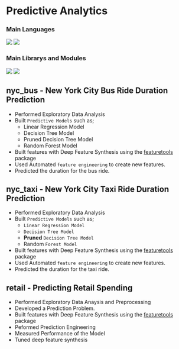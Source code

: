 # Predictive Analytics

###  Main Languages
<p>
<img src="https://img.shields.io/badge/python-3670A0?style=for-the-badge&logo=python&logoColor=ffdd54">
<img src="https://img.shields.io/badge/Markdown-000000?style=for-the-badge&logo=markdown&logoColor=white"></p>

### Main Librarys and Modules
<p><img src="https://img.shields.io/badge/numpy-%23013243.svg?style=for-the-badge&logo=numpy&logoColor=white">
<img src="https://img.shields.io/badge/pandas-%23150458.svg?style=for-the-badge&logo=pandas&logoColor=white"></p>

## nyc_bus - New York City Bus Ride Duration Prediction
- Performed Exploratory Data Analysis
- Built `Predictive Models` such as; 
  - Linear Regression Model
  - Decision Tree Model
  - Pruned Decision Tree Model
  - Random Forest Model
- Built features with Deep Feature Synthesis using the [featuretools](https://www.featuretools.com/) package
- Used Automated `feature engineering` to create new features.
- Predicted the duration for the bus ride.

## nyc_taxi - New York City Taxi Ride Duration Prediction
- Performed Exploratory Data Analysis
- Built `Predictive Models` such as; 
  - `Linear Regression Model`
  - `Decision Tree Model`
  - **Pruned** `Decision Tree Model`
  - Random `Forest Model`
- Built features with Deep Feature Synthesis using the [featuretools](https://www.featuretools.com/) package
- Used Automated `feature engineering` to create new features.
- Predicted the duration for the taxi ride.

## retail - Predicting Retail Spending
- Performed Exploratory Data Anaysis and Preprocessing
- Developed a Prediction Problem.
- Built features with Deep Feature Synthesis using the [featuretools](https://www.featuretools.com/) package
- Peformed Prediction Engineering
- Measured Performance of the Model
- Tuned deep feature synthesis
